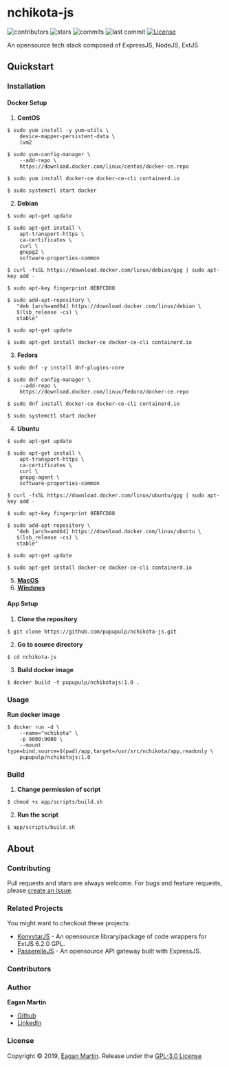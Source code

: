 # nchikota-js

![contributors](https://badgen.net/github/contributors/pupupulp/nchikota-js)
![stars](https://badgen.net/github/stars/pupupulp/nchikota-js)
![commits](https://badgen.net/github/commits/pupupulp/nchikota-js)
![last commit](https://badgen.net/github/last-commit/pupupulp/nchikota-js)
[![License](https://badgen.net/github/license/pupupulp/nchikota-js)](https://github.com/pupupulp/nchikota-js/blob/master/LICENSE)

An opensource tech stack composed of ExpressJS, NodeJS, ExtJS

## Quickstart

### Installation

#### Docker Setup

1. **CentOS**

```cli
$ sudo yum install -y yum-utils \
    device-mapper-persistent-data \
    lvm2

$ sudo yum-config-manager \
    --add-repo \
    https://download.docker.com/linux/centos/docker-ce.repo

$ sudo yum install docker-ce docker-ce-cli containerd.io

$ sudo systemctl start docker
```

2. **Debian**

```cli
$ sudo apt-get update

$ sudo apt-get install \
    apt-transport-https \
    ca-certificates \
    curl \
    gnupg2 \
    software-properties-common

$ curl -fsSL https://download.docker.com/linux/debian/gpg | sudo apt-key add -

$ sudo apt-key fingerprint 0EBFCD88

$ sudo add-apt-repository \
   "deb [arch=amd64] https://download.docker.com/linux/debian \
   $(lsb_release -cs) \
   stable"

$ sudo apt-get update

$ sudo apt-get install docker-ce docker-ce-cli containerd.io
```

3. **Fedora**

```cli
$ sudo dnf -y install dnf-plugins-core

$ sudo dnf config-manager \
    --add-repo \
    https://download.docker.com/linux/fedora/docker-ce.repo

$ sudo dnf install docker-ce docker-ce-cli containerd.io

$ sudo systemctl start docker
```

4. **Ubuntu**

```cli
$ sudo apt-get update

$ sudo apt-get install \
    apt-transport-https \
    ca-certificates \
    curl \
    gnupg-agent \
    software-properties-common

$ curl -fsSL https://download.docker.com/linux/ubuntu/gpg | sudo apt-key add -

$ sudo apt-key fingerprint 0EBFCD88

$ sudo add-apt-repository \
   "deb [arch=amd64] https://download.docker.com/linux/ubuntu \
   $(lsb_release -cs) \
   stable"

$ sudo apt-get update

$ sudo apt-get install docker-ce docker-ce-cli containerd.io
```

5. **[MacOS](https://docs.docker.com/docker-for-mac/install/)**
6. **[Windows](https://docs.docker.com/docker-for-windows/install/)**

#### App Setup

1. **Clone the repository**

```cli
$ git clone https://github.com/pupupulp/nchikota-js.git
```

2. **Go to source directory**
```cli
$ cd nchikota-js
```

3. **Build docker image**
```cli
$ docker build -t pupupulp/nchikotajs:1.0 .
```


### Usage
**Run docker image**
```cli
$ docker run -d \
    --name="nchikota" \
    -p 9000:9000 \
    --mount type=bind,source=$(pwd)/app,target=/usr/src/nchikota/app,readonly \
    pupupulp/nchikotajs:1.0
```

### Build
1. **Change permission of script**
```cli
$ chmod +x app/scripts/build.sh
```

2. **Run the script**
```cli
$ app/scripts/build.sh
```

## About

### Contributing

Pull requests and stars are always welcome. For bugs and feature requests, please [create an issue](https://github.com/pupupulp/nchikota-js/issues/new).

### Related Projects

You might want to checkout these projects:

- [KonyvtarJS](https://github.com/pupupulp/konyvtar-js) - An opensource library/package of code wrappers for ExtJS 6.2.0 GPL.
- [PasserelleJS](https://github.com/pupupulp/passerelle-js) - An opensource API gateway built with ExpressJS.

### Contributors

### Author

**Eagan Martin**
- [Github](https://github.com/pupupulp)
- [LinkedIn]()

### License

Copyright © 2019, [Eagan Martin](https://github.com/pupupulp). Release under the [GPL-3.0 License](https://github.com/pupupulp/nchikota-js/blob/master/LICENSE)